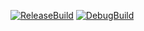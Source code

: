 [![ReleaseBuild](https://github.com/KoudaAyu/CG-DirectXGame/actions/workflows/Release.yml/badge.svg)](https://github.com/KoudaAyu/CG-DirectXGame/actions/workflows/Release.yml)
[![DebugBuild](https://github.com/KoudaAyu/CG-DirectXGame/actions/workflows/DebugBuild.yml/badge.svg)](https://github.com/KoudaAyu/CG-DirectXGame/actions/workflows/DebugBuild.yml)
